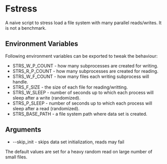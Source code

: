 # Fstress
A naive script to stress load a file system with many parallel reads/writes. It is not a benchmark.
## Environment Variables
Following environment variables can be exported to tweak the behaviour:
  * STRS_W_P_COUNT - how many subprocesses are created for writing.
  * STRS_R_P_COUNT - how many subprocesses are created for reading.
  * STRS_W_F_COUNT - how many files each writing subprocess will handle.
  * STRS_F_SIZE - the size of each file for reading/writting.
  * STRS_W_SLEEP - number of seconds up to which each process will sleep after a write (randomized).
  * STRS_P_SLEEP - number of seconds up to which each process will sleep after a read (randomized).
  * STRS_BASE_PATH - a file system path where data set is created.
## Arguments
  * --skip_init - skips data set initialization, reads may fail

The default values are set for a heavy random read on large number of small files.
